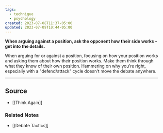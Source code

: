 ```yaml
---
tags:
  - technique
  - psychology
created: 2023-07-08T11:37-05:00
updated: 2023-07-09T10:44-05:00
---
```

**When arguing against a position, ask the opponent how their side works - get into the details.**

When arguing for or against a position, focusing on how your position works and asking them about how their position works. Make them think through what they know of their own position. Hammering on why you're right, especially with a "defend/attack" cycle doesn't move the debate anywhere.

---

## Source
- [[Think Again]]

### Related Notes
- [[Debate Tactics]]